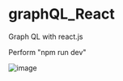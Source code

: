 # graphQL_React
Graph QL with react.js

Perform "npm run dev"


![image](https://user-images.githubusercontent.com/32561508/136667771-63055734-0b7b-4943-b9d8-6dcfbe963a35.png)
